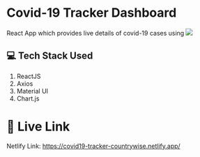 # Covid-19 Tracker Dashboard
React App which provides live details of covid-19 cases using <a href= "https://covid19.mathdro.id/api/">
<img src="https://img.shields.io/badge/built%20with-mathroid-orange"/></a> 

## 💻 Tech Stack Used 
1. ReactJS 
2. Axios 
3. Material UI
4. Chart.js

# 🔴 Live Link
Netlify Link: https://covid19-tracker-countrywise.netlify.app/

